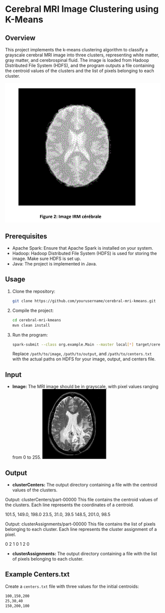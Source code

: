 # Cerebral MRI Image Clustering using K-Means

## Overview

This project implements the k-means clustering algorithm to classify a grayscale cerebral MRI image into three clusters, representing white matter, gray matter, and cerebrospinal fluid. The image is loaded from Hadoop Distributed File System (HDFS), and the program outputs a file containing the centroid values of the clusters and the list of pixels belonging to each cluster.

<img src="captures/Capture1.png"></img>

## Prerequisites

- Apache Spark: Ensure that Apache Spark is installed on your system.
- Hadoop: Hadoop Distributed File System (HDFS) is used for storing the image. Make sure HDFS is set up.
- Java: The project is implemented in Java.

## Usage

1. Clone the repository:

    ```bash
    git clone https://github.com/yourusername/cerebral-mri-kmeans.git
    ```

2. Compile the project:

    ```bash
    cd cerebral-mri-kmeans
    mvn clean install
    ```

3. Run the program:

    ```bash
    spark-submit --class org.example.Main --master local[*] target/cerebral-mri-kmeans-1.0-SNAPSHOT.jar /path/to/image /path/to/output /path/to/centers.txt
    ```

    Replace `/path/to/image`, `/path/to/output`, and `/path/to/centers.txt` with the actual paths on HDFS for your image, output, and centers file.

## Input

- **Image:** The MRI image should be in grayscale, with pixel values ranging from 0 to 255.
<img src="captures/image1.png"></img>

## Output

- **clusterCenters:** The output directory containing a file with the centroid values of the clusters.

Output: clusterCenters/part-00000
This file contains the centroid values of the clusters. Each line represents the coordinates of a centroid.


101.5, 149.0, 198.0
23.5, 31.0, 39.5
148.5, 201.0, 98.5

Output: clusterAssignments/part-00000
This file contains the list of pixels belonging to each cluster. Each line represents the cluster assignment of a pixel.

0
2
1
0
1
2
0


- **clusterAssignments:** The output directory containing a file with the list of pixels belonging to each cluster.

## Example Centers.txt

Create a `centers.txt` file with three values for the initial centroids:

```plaintext
100,150,200
25,30,40
150,200,100
